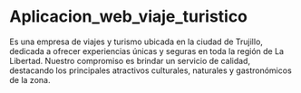 # Aplicacion_web_viaje_turistico
Es una empresa de viajes y turismo ubicada en la ciudad de Trujillo, dedicada a ofrecer experiencias únicas y seguras en toda la región de La Libertad. Nuestro compromiso es brindar un servicio de calidad, destacando los principales atractivos culturales, naturales y gastronómicos de la zona.
